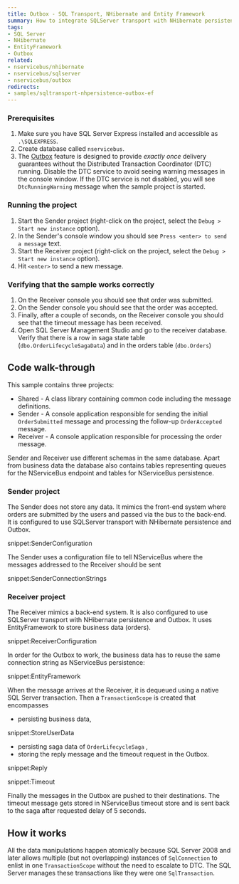```yaml
---
title: Outbox - SQL Transport, NHibernate and Entity Framework
summary: How to integrate SQLServer transport with NHibernate persistence and Entity Framework user data store using outbox
tags:
- SQL Server
- NHibernate
- EntityFramework
- Outbox
related:
- nservicebus/nhibernate
- nservicebus/sqlserver
- nservicebus/outbox
redirects:
- samples/sqltransport-nhpersistence-outbox-ef
---
```


### Prerequisites
 1. Make sure you have SQL Server Express installed and accessible as `.\SQLEXPRESS`. 
 2. Create database called `nservicebus`.
 3. The [Outbox](/nservicebus/outbox) feature is designed to provide *exactly once* delivery guarantees without the Distributed Transaction Coordinator (DTC) running. Disable the DTC service to avoid seeing warning messages in the console window. If the DTC service is not disabled, you will see `DtcRunningWarning` message when the sample project is started. 


### Running the project
 1. Start the Sender project (right-click on the project, select the `Debug > Start new instance` option).
 2. In the Sender's console window you should see `Press <enter> to send a message` text.
 3. Start the Receiver project (right-click on the project, select the `Debug > Start new instance` option).
 4. Hit `<enter>` to send a new message.

### Verifying that the sample works correctly
 1. On the Receiver console you should see that order was submitted.
 2. On the Sender console you should see that the order was accepted.
 3. Finally, after a couple of seconds, on the Receiver console you should see that the timeout message has been received.
 5. Open SQL Server Management Studio and go to the receiver database. Verify that there is a row in saga state table (`dbo.OrderLifecycleSagaData`) and in the orders table (`dbo.Orders`)


## Code walk-through

This sample contains three projects:

 * Shared - A class library containing common code including the message definitions.
 * Sender - A console application responsible for sending the initial `OrderSubmitted` message and processing the follow-up `OrderAccepted` message.
 * Receiver - A console application responsible for processing the order message.

Sender and Receiver use different schemas in the same database. Apart from business data the database also contains tables representing queues for the NServiceBus endpoint and tables for NServiceBus persistence.


### Sender project

The Sender does not store any data. It mimics the front-end system where orders are submitted by the users and passed via the bus to the back-end. It is configured to use SQLServer transport with NHibernate persistence and Outbox.

snippet:SenderConfiguration

The Sender uses a configuration file to tell NServiceBus where the messages
addressed to the Receiver should be sent

snippet:SenderConnectionStrings


### Receiver project

The Receiver mimics a back-end system. It is also configured to use SQLServer transport with NHibernate persistence  and Outbox. It uses EntityFramework to store business data (orders).

snippet:ReceiverConfiguration

In order for the Outbox to work, the business data has to reuse the same connection string as NServiceBus persistence:

snippet:EntityFramework

When the message arrives at the Receiver, it is dequeued using a native SQL Server transaction. Then a `TransactionScope` is created that encompasses

 * persisting business data,

snippet:StoreUserData

 * persisting saga data of `OrderLifecycleSaga` ,
 * storing the reply message and the timeout request in the Outbox.

snippet:Reply

snippet:Timeout

Finally the messages in the Outbox are pushed to their destinations. The timeout message gets stored in NServiceBus timeout store and is sent back to the saga after requested delay of 5 seconds.


## How it works

All the data manipulations happen atomically because SQL Server 2008 and later allows multiple (but not overlapping) instances of `SqlConnection` to enlist in one `TransactionScope` without the need to escalate to DTC. The SQL Server manages these transactions like they were one `SqlTransaction`.

